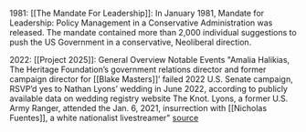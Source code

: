 
1981: 
	[[The Mandate For Leadership]]: In January 1981, Mandate for Leadership: Policy Management in a Conservative Administration was released. The mandate contained more than 2,000 individual suggestions to push the US Government in a conservative, Neoliberal direction.

2022: 
	[[Project 2025]]: General Overview
	Notable Events
		"Amalia Halikias, The Heritage Foundation’s government relations director and former campaign director for [[Blake Masters]]’ failed 2022 U.S. Senate campaign, RSVP’d yes to Nathan Lyons’ wedding in June 2022, according to publicly available data on wedding registry website The Knot. Lyons, a former U.S. Army Ranger, attended the Jan. 6, 2021, insurrection with [[Nicholas Fuentes]], a white nationalist livestreamer" [source](https://www.splcenter.org/hatewatch/2024/11/05/heritage-foundation-staffer-rsvpd-white-nationalists-wedding)
